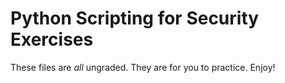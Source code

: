 # Python Scripting for Security Exercises

These files are _all_ ungraded. They are for you to practice.
Enjoy!
